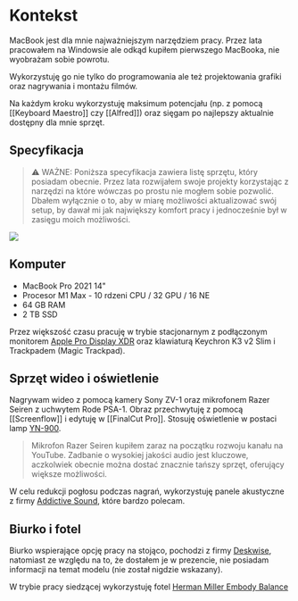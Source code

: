 # Kontekst 
MacBook jest dla mnie najważniejszym narzędziem pracy. Przez lata pracowałem na Windowsie ale odkąd kupiłem pierwszego MacBooka, nie wyobrażam sobie powrotu. 

Wykorzystuję go nie tylko do programowania ale też projektowania grafiki oraz nagrywania i montażu filmów.

Na każdym kroku wykorzystuję maksimum potencjału (np. z pomocą [[Keyboard Maestro]] czy [[Alfred]]) oraz sięgam po najlepszy aktualnie dostępny dla mnie sprzęt.

## Specyfikacja

> ⚠️ WAŻNE: Poniższa specyfikacja zawiera listę sprzętu, który posiadam obecnie. Przez lata rozwijałem swoje projekty korzystając z narzędzi na które wówczas po prostu nie mogłem sobie pozwolić. Dbałem wyłącznie o to, aby w miarę możliwości aktualizować swój setup, by dawał mi jak największy komfort pracy i jednocześnie był w zasięgu moich możliwości.

![](https://space.overment.com/Screen-Shot-2021-11-20-14-00-50/Screen-Shot-2021-11-20-14-00-50.png)

## Komputer
- MacBook Pro 2021 14"
- Procesor M1 Max - 10 rdzeni CPU / 32 GPU / 16 NE
- 64 GB RAM
- 2 TB SSD

Przez większość czasu pracuję w trybie stacjonarnym z podłączonym monitorem [Apple Pro Display XDR](https://www.apple.com/pl/pro-display-xdr/) oraz klawiaturą Keychron K3 v2 Slim i Trackpadem (Magic Trackpad).

## Sprzęt wideo i oświetlenie
Nagrywam wideo z pomocą kamery Sony ZV-1 oraz mikrofonem Razer Seiren z uchwytem Rode PSA-1. Obraz przechwytuję z pomocą [[Screenflow]] i edytuję w [[FinalCut Pro]]. Stosuję oświetlenie w postaci lamp [YN-900](https://yongnuo.com.pl/?p=463).

> Mikrofon Razer Seiren kupiłem zaraz na początku rozwoju kanału na YouTube. Zadbanie o wysokiej jakości audio jest kluczowe, aczkolwiek obecnie można dostać znacznie tańszy sprzęt, oferujący większe możliwości.

W celu redukcji pogłosu podczas nagrań, wykorzystuję panele akustyczne z firmy [Addictive Sound](https://addictivesound.pl/), które bardzo polecam. 

## Biurko i fotel
Biurko wspierające opcję pracy na stojąco, pochodzi z firmy [Deskwise](https://deskwise.pl/), natomiast ze względu na to, że dostałem je w prezencie, nie posiadam informacji na temat modelu (nie został nigdzie wskazany).

W trybie pracy siedzącej wykorzystuję fotel [Herman Miller Embody Balance](https://sklep.k-r.pl/pl/p/Herman-Miller-Embody-Balance-C7/12)